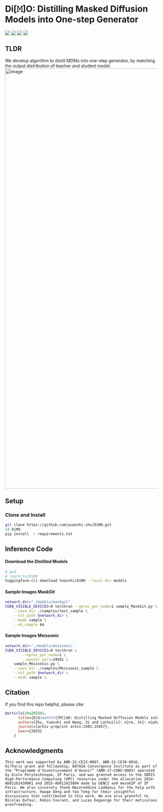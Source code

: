 # Di[𝙼]O: Distilling Masked Diffusion Models into One-step Generator
<a href='https://yuanzhi-zhu.github.io/DiMO/'><img src='https://img.shields.io/badge/Project-Page-Green'></a>
<a href='https://arxiv.org/abs/2503.15457'><img src='https://img.shields.io/badge/Di[M]O-Arxiv-red'></a>
<a href='https://huggingface.co/Yuanzhi/DiMO'><img src='https://img.shields.io/badge/🤗HuggingFace-Models-orange'></a>
<a href='https://www.alphaxiv.org/overview/2503.15457'><img src='https://img.shields.io/badge/alphaXiv-Blog-blue'></a>


## TLDR
We develop algorithm to distill MDMs into one-step generator, by matching the output distribution of teacher and student model.
<img width="1385" alt="image" src="https://yuanzhi-zhu.github.io/DiMO/static/images/illustration.png" />

## Setup
### Clone and Install
```bash
git clone https://github.com/yuanzhi-zhu/DiMO.git
cd DiMO
pip install -r requirements.txt
```

## Inference Code

#### Download the Distilled Models
```bash
# pwd
# /path/to/DiMO
huggingface-cli download Yuanzhi/DiMO --local-dir models
```

#### Sample Images MaskGit
```bash
network_dir="./models/maskgit"
CUDA_VISIBLE_DEVICES=0 torchrun --nproc_per_node=1 sample_MaskGit.py \
    --save_dir ./samples/test_sample \
    --vit_path $network_dir \
    --mode sample \
    --nb_sample 64
```

#### Sample Images Meissonic
```bash
network_dir='./models/meissonic'
CUDA_VISIBLE_DEVICES=0 torchrun \
        --nproc_per_node=1 \
        --master_port=29501 \
    sample_Meissonic.py \
    --save_dir ./samples/Meissonic_sample \
    --vit_path $network_dir \
    --mode sample \
```


## Citation

If you find this repo helpful, please cite:

```bibtex
@article{zhu2025di,
      title={Di$\mathtt{[M]}$O: Distilling Masked Diffusion Models into One-step Generator},
      author={Zhu, Yuanzhi and Wang, Xi and Lathuili{\`e}re, St{\'e}phane and Kalogeiton, Vicky},
      journal={arXiv preprint arXiv:2503.15457},
      year={2025}
    }
```


## Acknowledgments
```This work was supported by ANR-22-CE23-0007, ANR-22-CE39-0016, Hi!Paris grant and fellowship, DATAIA Convergence Institute as part of the “Programme d'Investissement d'Avenir” (ANR-17-CONV-0003) operated by Ecole Polytechnique, IP Paris, and was granted access to the IDRIS High-Performance Computing (HPC) resources under the allocation 2024-AD011014300R1 and 2025-AD011015894 made by GENCI and mesoGIP of IP Paris. We also sincerely thank Nacereddine Laddaoui for the help with infrastructure, Haoge Deng and Yao Teng for their insightful discussions that contributed to this work. We are also grateful to Nicolas Dufour, Robin Courant, and Lucas Degeorge for their meticulous proofreading.```

